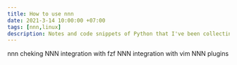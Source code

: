 ```yaml
---
title: How to use nnn
date: 2021-3-14 10:00:00 +07:00
tags: [nnn,linux]
description: Notes and code snippets of Python that I've been collecting so far throughout the "Intro to Machine Learning" course.
---
```

nnn cheking
NNN integration with fzf
NNN integration with vim
NNN plugins
